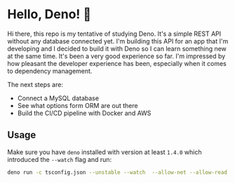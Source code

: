 # Hello, Deno! 🦕

Hi there, this repo is my tentative of studying Deno. It's a simple REST API without any database connected yet. I'm building this API for an app that I'm developing and I decided to build it with Deno so I can learn something new at the same time.
It's been a very good experience so far. I'm impressed by how pleasant the developer experience has been, especially when it comes to dependency management.

The next steps are:

- Connect a MySQL database
- See what options form ORM are out there
- Build the CI/CD pipeline with Docker and AWS

## Usage

Make sure you have `deno` installed with version at least `1.4.0` which introduced the `--watch` flag and run:

```bash
deno run -c tsconfig.json --unstable --watch  --allow-net --allow-read --allow-write mod.ts
```
